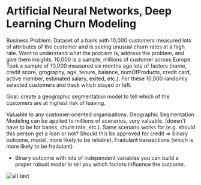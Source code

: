 # Artificial Neural Networks, Deep Learning Churn Modeling

Business Problem: Dataset of a bank with 10,000 customers measured lots of attributes of the customer and is seeing unusual churn rates at a high rate. Want to understand what the problem is, address the problem, and give them insights. 10,000 is a sample, millions of customer across Europe. Took a sample of 10,000 measured six months ago lots of factors (name, credit score, grography, age, tenure, balance, numOfProducts, credit card, active member, estimated salary, exited, etc.). For these 10,000 randomly selected customers and track which stayed or left.

Goal: create a geographic segmentation model to tell which of the customers are at highest risk of leaving. 

Valuable to any customer-oriented organisations. Geographic Segmentation Modeling can be applied to millions of scenarios, very valuable. (doesn't have to be for banks, churn rate, etc.). Same scenario works for (e.g. should this person get a loan or not? Should this be approved for credit => binary outcome, model, more likely to be reliable). Fradulant transactions (which is more likely to be fradulant) 

- Binary outcome with lots of independent variables you can build a proper robust model to tell you which factors influence the outcome. 

![alt text](https://github.com/kevincwu0/deep-learning-ann-churn-modeling/blob/master/data_screenshot.png)
